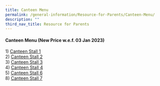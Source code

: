 ```yaml
---
title: Canteen Menu
permalink: /general-information/Resource-for-Parents/Canteen-Menu/
description: ""
third_nav_title: Resource for Parents
---
```

#### **Canteen Menu (New Price w.e.f. 03 Jan 2023)**


1) [Canteen Stall 1](/files/Resource%20for%20Parents/Canteen%20Menu/Canteen%20Stall%201%20Menu_030123.pdf)  
2) [Canteen Stall 2](/files/Resource%20for%20Parents/Canteen%20Menu/Canteen%20Stall%202%20Menu_03012023.pdf)  
3) [Canteen Stall 3](/files/Resource%20for%20Parents/Canteen%20Menu/Canteen%20Stall%203%20Menu_030123.pdf)  
4) [Canteen Stall 4](/files/Resource%20for%20Parents/Canteen%20Menu/Canteen%20Stall%204%20Menu_030123.pdf)   
5) [Canteen Stall 6](/files/Resource%20for%20Parents/Canteen%20Menu/Canteen%20Stall%206%20Menu_010822.pdf)  
8) [Canteen Stall 7](/files/Resource%20for%20Parents/Canteen%20Menu/Canteen%20Stall%207%20Menu_010822.pdf)